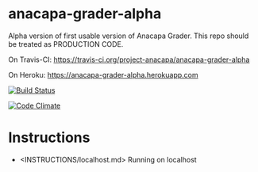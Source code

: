 # anacapa-grader-alpha

Alpha version of first usable version of Anacapa Grader.    This repo should be treated as PRODUCTION CODE.
 
On Travis-CI: https://travis-ci.org/project-anacapa/anacapa-grader-alpha

On Heroku: https://anacapa-grader-alpha.herokuapp.com

[![Build Status](https://travis-ci.org/project-anacapa/anacapa-grader-alpha.svg?branch=master)](https://travis-ci.org/project-anacapa/anacapa-grader-alpha)

[![Code Climate](https://codeclimate.com/github/project-anacapa/anacapa-grader-alpha/badges/gpa.svg)](https://codeclimate.com/github/project-anacapa/anacapa-grader-alpha)

# Instructions

* <INSTRUCTIONS/localhost.md>  Running on localhost

